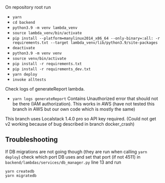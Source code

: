 On repository root run
- `yarn`
- `cd backend`
- `python3.9 -m venv lambda_venv`
- `source lambda_venv/bin/activate`
- `pip install --platform=manylinux2014_x86_64 --only-binary=:all: -r requirements.txt --target lambda_venv/lib/python3.9/site-packages`
- `deactivate`
- `python3.9 -m venv venv`
- `source venv/bin/activate`
- `pip install -r requirements.txt`
- `pip install -r requirements_dev.txt`
- `yarn deploy`
- `invoke alltests`

Check logs of generateReport lambda. 
- `yarn logs generateReport`
Contains Unauthorized error that should not be there (IAM authorization). This works in AWS (have not tested this branch in AWS but our own code which is mostly the same)


This branch uses Localstack 1.4.0 pro so API key required. (Could not get v2 working because of bug described in branch docker_crash)

## Troubleshooting

If DB migrations are not going though (they are run when calling `yarn deploy`) check which port DB uses and set that port (if not 4511) in `backend/lambdas/services/db_manager.py` line 13 and run
```
yarn createdb
yarn migratedb
```

